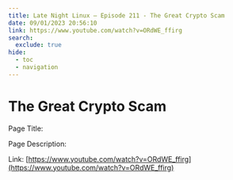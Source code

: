 ```yaml
---
title: Late Night Linux – Episode 211 - The Great Crypto Scam
date: 09/01/2023 20:56:10
link: https://www.youtube.com/watch?v=ORdWE_ffirg
search:
  exclude: true
hide:
  - toc
  - navigation
---
```


# The Great Crypto Scam

Page Title: 

Page Description:  

Link: [https://www.youtube.com/watch?v=ORdWE_ffirg](https://www.youtube.com/watch?v=ORdWE_ffirg)
